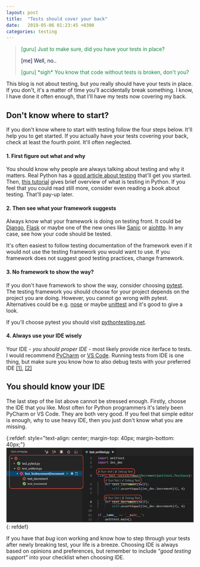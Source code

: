 ```yaml
---
layout: post
title:  "Tests should cover your back"
date:   2019-05-06 01:23:45 +0300
categories: testing
---
```


>
> <span style="color: #15873f;"> \[guru\] Just to make sure, did you have your tests in place? </span>
>
> <span style="color: #0e103a;"> \[me\] Well, no.. </span>
>
> <span style="color: #15873f;"> \[guru\] \*sigh\* You know that code without tests is broken, don't you? </span>
> 


This blog is not about testing, but you really should have your tests in place. If you don't, it's a matter of time you'll accidentally break something. I know, I have done it often enough, that I'll have my tests now covering my back. 

## Don't know where to start?

If you don't know where to start with testing follow the four steps below. It'll help you to get started. If you actually have your tests covering your back, check at least the fourth point. It'll often neglected.


#### 1. First figure out what and why

You should know why people are always talking about testing and why it matters. Real Python has a [good article about testing](https://realpython.com/python-testing/) that'll get you started. Then, [this tutorial](https://docs.python-guide.org/writing/tests/) gives brief overview of what is testing in Python. If you feel that you could read still more, consider even reading a book about testing. That'll pay-up later.


#### 2. Then see what your framework suggests

Always know what your framework is doing on testing front. It could be [Django](https://docs.djangoproject.com/en/2.2/topics/testing/), [Flask](https://flask.palletsprojects.com/en/1.1.x/testing/) or maybe one of the new ones like [Sanic](https://sanic.readthedocs.io/en/latest/sanic/testing.html) or [aiohttp](https://docs.aiohttp.org/en/stable/testing.html). In any case, see how your code should be tested.

It's often easiest to follow testing documentation of the framework even if it would not use the testing framework you would want to use. If you framework does not suggest good testing practices, change framework.


#### 3. No framework to show the way?

If you don't have framework to show the way, consider choosing [pytest](https://pytest.org/en/latest/). The testing framework you should choose for your project depends on the project you are doing. However, you cannot go wrong with pytest. Alternatives could be e.g. [nose](https://nose.readthedocs.io) or maybe [unittest](https://docs.python.org/3.7/library/unittest.html) and it's good to give a look.

If you'll choose pytest you should visit [pythontesting.net](http://pythontesting.net/start-here/).


#### 4. Always use your IDE wisely

Your IDE - _you should proper IDE_ - most likely provide nice iterface to tests. I would recommend [PyCharm](https://www.jetbrains.com/help/pycharm/testing.html) or [VS Code](https://code.visualstudio.com/docs/python/testing). Running tests from IDE is one thing, but make sure you know how to also debug tests with your preferred IDE [\[1\]](https://www.jetbrains.com/help/pycharm/debugging-code.html), [\[2\]](https://code.visualstudio.com/Docs/editor/debugging)


## You should know your IDE

The last step of the list above cannot be stressed enough. Firstly, choose the IDE that you like. Most often for Python programmers it's lately been PyCharm or VS Code. They are both very good. If you feel that simple editor is enough, why to use heavy IDE, then you just don't know what you are missing. 

{:refdef: style="text-align: center; margin-top: 40px; margin-bottom: 40px;"}
[![XKCD 353](/assets/img/vs-code-test-results.png)](https://code.visualstudio.com/docs/python/testing)
{: refdef}

If you have that _bug_ icon working and know how to step through your tests after newly breaking test, your life is a breeze. Choosing IDE is always based on opinions and preferences, but remember to include _"good testing support"_ into your checklist when choosing IDE.


